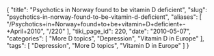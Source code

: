{
    "title": "Psychotics in Norway found to be vitamin D deficient",
    "slug": "psychotics-in-norway-found-to-be-vitamin-d-deficient",
    "aliases": [
        "/Psychotics+in+Norway+found+to+be+vitamin+D+deficient+-+April+2010",
        "/220"
    ],
    "tiki_page_id": 220,
    "date": "2010-05-07",
    "categories": [
        "More D topics",
        "Depression",
        "Vitamin D in Europe"
    ],
    "tags": [
        "Depression",
        "More D topics",
        "Vitamin D in Europe"
    ]
}